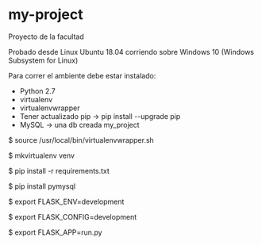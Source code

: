 # my-project
Proyecto de la facultad

Probado desde Linux Ubuntu 18.04 corriendo sobre Windows 10 (Windows Subsystem for Linux)

Para correr el ambiente debe estar instalado: 
- Python 2.7
- virtualenv
- virtualenvwrapper
- Tener actualizado pip -> pip install --upgrade pip
- MySQL -> una db creada my_project

$ source /usr/local/bin/virtualenvwrapper.sh
 
$ mkvirtualenv venv
 
$ pip install -r requirements.txt
 
$ pip install pymysql
 
$ export FLASK_ENV=development
 
$ export FLASK_CONFIG=development
 
$ export FLASK_APP=run.py
 
